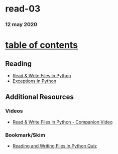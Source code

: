 # read-03
### 12 may 2020
# [table of contents](https://h-griffin.github.io/reading-notes-401/)

## Reading
- [Read & Write Files in Python](https://realpython.com/read-write-files-python/)
- [Exceptions in Python](https://realpython.com/python-exceptions/)

## Additional Resources
### Videos
- [Read & Write Files in Python - Companion Video](https://realpython.com/courses/reading-and-writing-files-python/)

### Bookmark/Skim
- [Reading and Writing Files in Python Quiz](https://realpython.com/quizzes/read-write-files-python/)